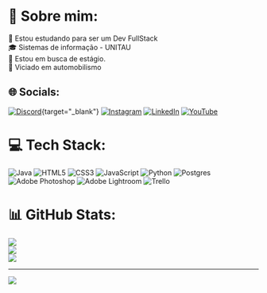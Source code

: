 # 💫 Sobre mim:
🔭 Estou estudando para ser um Dev FullStack <br>🎓 Sistemas de informação - UNITAU<br>🤝 Estou em busca de estágio.<br>🔰 Viciado em automobilismo


## 🌐 Socials:
[![Discord](https://img.shields.io/badge/Discord-%237289DA.svg?logo=discord&logoColor=white)](https://discord.gg/jgabrielboss){target="_blank"} [![Instagram](https://img.shields.io/badge/Instagram-%23E4405F.svg?logo=Instagram&logoColor=white)](https://instagram.com/j_gabrielboss) [![LinkedIn](https://img.shields.io/badge/LinkedIn-%230077B5.svg?logo=linkedin&logoColor=white)](https://www.linkedin.com/in/gabriel-alves-2003boss/) [![YouTube](https://img.shields.io/badge/YouTube-%23FF0000.svg?logo=YouTube&logoColor=white)](https://youtube.com/@jgabrielboss)

# 💻 Tech Stack:
![Java](https://img.shields.io/badge/java-%23ED8B00.svg?style=flat&logo=openjdk&logoColor=white) ![HTML5](https://img.shields.io/badge/html5-%23E34F26.svg?style=flat&logo=html5&logoColor=white) ![CSS3](https://img.shields.io/badge/css3-%231572B6.svg?style=flat&logo=css3&logoColor=white) ![JavaScript](https://img.shields.io/badge/javascript-%23323330.svg?style=flat&logo=javascript&logoColor=%23F7DF1E) ![Python](https://img.shields.io/badge/python-3670A0?style=flat&logo=python&logoColor=ffdd54) ![Postgres](https://img.shields.io/badge/postgres-%23316192.svg?style=flat&logo=postgresql&logoColor=white) ![Adobe Photoshop](https://img.shields.io/badge/adobe%20photoshop-%2331A8FF.svg?style=flat&logo=adobe%20photoshop&logoColor=white) ![Adobe Lightroom](https://img.shields.io/badge/Adobe%20Lightroom-31A8FF.svg?style=flat&logo=Adobe%20Lightroom&logoColor=white) ![Trello](https://img.shields.io/badge/Trello-%23026AA7.svg?style=flat&logo=Trello&logoColor=white)
# 📊 GitHub Stats:
![](https://github-readme-stats.vercel.app/api?username=JGabriel-Alves&theme=dark&hide_border=false&include_all_commits=false&count_private=false)<br/>
![](https://github-readme-streak-stats.herokuapp.com/?user=JGabriel-Alves&theme=dark&hide_border=false)<br/>
![](https://github-readme-stats.vercel.app/api/top-langs/?username=JGabriel-Alves&theme=dark&hide_border=false&include_all_commits=false&count_private=false&layout=compact)

---
[![](https://visitcount.itsvg.in/api?id=JGabriel-Alves&icon=5&color=12)](https://visitcount.itsvg.in)

<!-- Proudly created with GPRM ( https://gprm.itsvg.in ) -->
